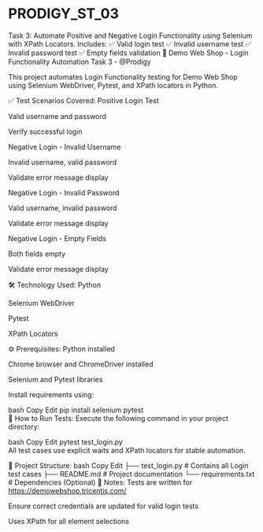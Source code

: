 # PRODIGY_ST_03
Task 3: Automate Positive and Negative Login Functionality using Selenium with XPath Locators. Includes:
✅ Valid login test 
✅ Invalid username test
✅ Invalid password test 
✅ Empty fields validation
🔐 Demo Web Shop - Login Functionality Automation
Task 3 - @Prodigy

This project automates Login Functionality testing for Demo Web Shop using Selenium WebDriver, Pytest, and XPath locators in Python.

✅ Test Scenarios Covered:
Positive Login Test

Valid username and password

Verify successful login

Negative Login - Invalid Username

Invalid username, valid password

Validate error message display

Negative Login - Invalid Password

Valid username, invalid password

Validate error message display

Negative Login - Empty Fields

Both fields empty

Validate error message display

🛠️ Technology Used:
Python

Selenium WebDriver

Pytest

XPath Locators

⚙️ Prerequisites:
Python installed

Chrome browser and ChromeDriver installed

Selenium and Pytest libraries

Install requirements using:

bash
Copy
Edit
pip install selenium pytest  
🚀 How to Run Tests:
Execute the following command in your project directory:

bash
Copy
Edit
pytest test_login.py  
All test cases use explicit waits and XPath locators for stable automation.

📂 Project Structure:
bash
Copy
Edit
├── test_login.py     # Contains all Login test cases
├── README.md         # Project documentation
└── requirements.txt  # Dependencies (Optional)
📝 Notes:
Tests are written for https://demowebshop.tricentis.com/

Ensure correct credentials are updated for valid login tests

Uses XPath for all element selections



